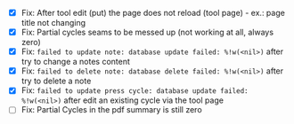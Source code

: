 - [x] Fix: After tool edit (put) the page does not reload (tool page) - ex.: page title not changing
- [x] Fix: Partial cycles seams to be messed up (not working at all, always zero)
- [x] Fix: `failed to update note: database update failed: %!w(<nil>)` after try to change a notes content
- [x] Fix: `failed to delete note: database delete failed: %!w(<nil>)` after try to delete a note
- [x] Fix: `failed to update press cycle: database update failed: %!w(<nil>)` after edit an existing cycle via the tool page
- [ ] Fix: Partial Cycles in the pdf summary is still zero
